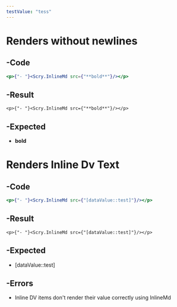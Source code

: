 ```yaml
---
testValue: "tess"
---
```

# Renders without newlines
## -Code
```jsx
<p>{"- "}<Scry.InlineMd src={"**bold**"}/></p>
```

## -Result
```jsx:
<p>{"- "}<Scry.InlineMd src={"**bold**"}/></p>
```

## -Expected
- **bold**

# Renders Inline Dv Text
## -Code
```jsx
<p>{"- "}<Scry.InlineMd src={"[dataValue::test]"}/></p>
```

## -Result
```jsx:
<p>{"- "}<Scry.InlineMd src={"[dataValue::test]"}/></p>
```

## -Expected
- [dataValue::test]


## -Errors
- Inline DV items don't render their value correctly using InlineMd